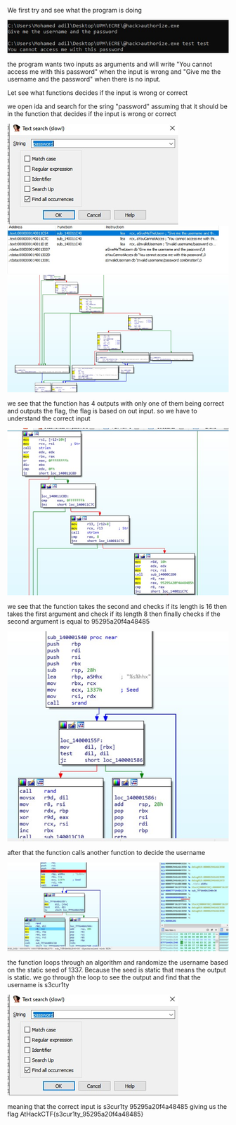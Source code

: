 We first try and see what the program is doing 

![alt text](https://github.com/Mohamed-Adil-Cyber/AthackReverseSolutions/blob/main/Authorize/images/Screenshot_0.jpg)

the program wants two inputs as arguments and will write "You cannot access me with this password" when the input is wrong and "Give me the username and the password" when there is no input. 

Let see what functions decides if the input is wrong or correct


we open ida and search for the sring "password" assuming that it should be in the function that decides if the input is wrong or correct

![alt text](https://github.com/Mohamed-Adil-Cyber/AthackReverseSolutions/blob/main/Authorize/images/Screenshot_1.jpg)
![alt text](https://github.com/Mohamed-Adil-Cyber/AthackReverseSolutions/blob/main/Authorize/images/Screenshot_2.jpg)
![alt text](https://github.com/Mohamed-Adil-Cyber/AthackReverseSolutions/blob/main/Authorize/images/Screenshot_3.jpg)

we see that the function has 4 outputs with only one of them being correct and outputs the flag, the flag is based on out input. so we have to understand the correct input

![alt text](https://github.com/Mohamed-Adil-Cyber/AthackReverseSolutions/blob/main/Authorize/images/Screenshot_4.jpg)

we see that the function takes the second and checks if its length is 16
then takes the first argument and check if its length 8
then finally checks if the second argument is equal to 95295a20f4a48485


![alt text](https://github.com/Mohamed-Adil-Cyber/AthackReverseSolutions/blob/main/Authorize/images/Screenshot_5.jpg)

after that the function calls another function to decide the username

![alt text](https://github.com/Mohamed-Adil-Cyber/AthackReverseSolutions/blob/main/Authorize/images/Screenshot_6.jpg)

the function loops through an algorithm and randomize the username based on the static seed of 1337. Because the seed is static that means the output is static. we go through the loop to see the output and find that the username is s3cur1ty 


![alt text](https://github.com/Mohamed-Adil-Cyber/AthackReverseSolutions/blob/main/Authorize/images/Screenshot_1.jpg)

meaning that the correct input is s3cur1ty 95295a20f4a48485 giving us the flag 
AtHackCTF{s3cur1ty_95295a20f4a48485}




